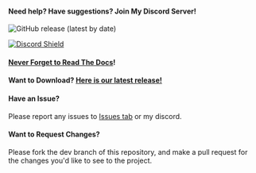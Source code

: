 #### Need help? Have suggestions? Join My Discord Server! 

![GitHub release (latest by date)](https://img.shields.io/github/v/release/GravityWolfNotAmused/PlayerCountDiscordBot)

[![Discord Shield](https://discordapp.com/api/guilds/824404335105933382/widget.png?style=shield)](https://discord.gg/meBtwthmmD)

#### [Never Forget to Read The Docs](https://github.com/GravityWolfNotAmused/PlayerCountDiscordBot/wiki)!

#### Want to Download? [Here is our latest release!](https://github.com/GravityWolfNotAmused/PlayerCountDiscordBot/releases/latest)

#### Have an Issue?
Please report any issues to [Issues tab](https://github.com/GravityWolfNotAmused/PlayerCountDiscordBot/issues) or my discord.

#### Want to Request Changes?
Please fork the dev branch of this repository, and make a pull request for the changes you'd like to see to the project.
